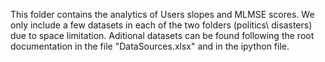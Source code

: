 This folder contains the analytics of Users slopes and MLMSE scores. We only include a few datasets in each of the two folders (politics\ disasters) due to space limitation. 
Aditional datasets can be found following the root documentation in the file "DataSources.xlsx" and in the ipython file.
